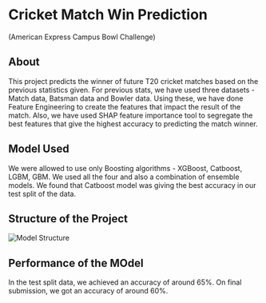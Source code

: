 # Cricket Match Win Prediction
(American Express Campus Bowl Challenge)

## About
This project predicts the winner of future T20 cricket matches based on the previous statistics given. For previous stats, we have used three datasets - Match data, Batsman data and Bowler data. Using these, we have done Feature Engineering to create the features that impact the result of the match. Also, we have used SHAP feature importance tool to segregate the best features that give the highest accuracy to predicting the match winner.

## Model Used
We were allowed to use only Boosting algorithms - XGBoost, Catboost, LGBM, GBM. We used all the four and also a combination of ensemble models. We found that Catboost model was giving the best accuracy in our test split of the data.

## Structure of the Project
![Model Structure](https://github.com/user-attachments/assets/391402c7-8a38-4ccd-a2e4-6da925b2a49d)

## Performance of the MOdel
In the test split data, we achieved an accuracy of around 65%. On final submission, we got an accuracy of around 60%.
